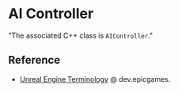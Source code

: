 # AI Controller

"The associated C++ class is `AIController`."

## Reference

- [Unreal Engine Terminology](https://dev.epicgames.com/documentation/en-us/unreal-engine/unreal-engine-terminology) @ dev.epicgames.